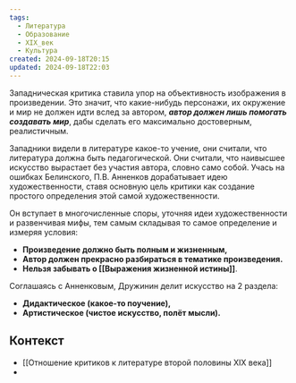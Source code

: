 ```yaml
---
tags:
  - Литература
  - Образование
  - XIX_век
  - Культура
created: 2024-09-18T20:15
updated: 2024-09-18T22:03
---
```

Западническая критика ставила упор на объективность изображения в произведении. Это значит, что какие-нибудь персонажи, их окружение и мир не должен идти вслед за автором, ***автор должен лишь помогать создавать мир***, дабы сделать его максимально достоверным, реалистичным.

Западники видели в литературе какое-то учение, они считали, что литература должна быть педагогической.
Они считали, что наивысшее искусство вырастает без участия автора, словно само собой.
Учась на ошибках Белинского, П.В. Анненков дорабатывает идею художественности, ставя основную цель критики как создание простого определения этой самой художественности.

Он вступает в многочисленные споры, уточняя идеи художественности и развенчивая мифы, тем самым складывая то самое определение и измеряя условия:
- **Произведение должно быть полным и жизненным,**
- **Автор должен прекрасно разбираться в тематике произведения.**
- **Нельзя забывать о [[Выражения жизненной истины]]**.

Соглашаясь с Анненковым, Дружинин делит искусство на 2 раздела:
- **Дидактическое (какое-то поучение),**
- **Артистическое (чистое искусство, полёт мысли).**

## Контекст
-  [[Отношение критиков к литературе второй половины XIX века]]
- 


